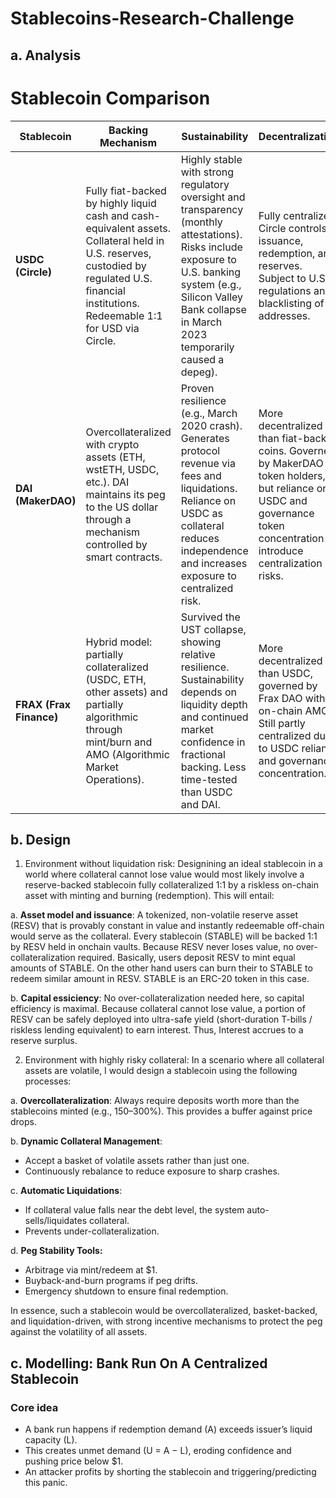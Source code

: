 # Stablecoins-Research-Challenge

## a. Analysis

# Stablecoin Comparison

| Stablecoin | **Backing Mechanism** | **Sustainability** | **Decentralization** |
|------------|------------------------|--------------------|-----------------------|
| **USDC (Circle)** | Fully fiat-backed by highly liquid cash and cash-equivalent assets. Collateral held in U.S. reserves, custodied by regulated U.S. financial institutions. Redeemable 1:1 for USD via Circle. | Highly stable with strong regulatory oversight and transparency (monthly attestations). Risks include exposure to U.S. banking system (e.g., Silicon Valley Bank collapse in March 2023 temporarily caused a depeg). | Fully centralized. Circle controls issuance, redemption, and reserves. Subject to U.S. regulations and blacklisting of addresses. |
| **DAI (MakerDAO)** | Overcollateralized with crypto assets (ETH, wstETH, USDC, etc.). DAI maintains its peg to the US dollar through a mechanism controlled by smart contracts. | Proven resilience (e.g., March 2020 crash). Generates protocol revenue via fees and liquidations. Reliance on USDC as collateral reduces independence and increases exposure to centralized risk. | More decentralized than fiat-backed coins. Governed by MakerDAO token holders, but reliance on USDC and governance token concentration introduce centralization risks. |
| **FRAX (Frax Finance)** | Hybrid model: partially collateralized (USDC, ETH, other assets) and partially algorithmic through mint/burn and AMO (Algorithmic Market Operations). | Survived the UST collapse, showing relative resilience. Sustainability depends on liquidity depth and continued market confidence in fractional backing. Less time-tested than USDC and DAI. | More decentralized than USDC, governed by Frax DAO with on-chain AMOs. Still partly centralized due to USDC reliance and governance concentration. |

## b. Design

1. Environment without liquidation risk: Designining an ideal stablecoin in a world where collateral cannot lose value would most likely involve a reserve-backed stablecoin fully collateralized 1:1 by a riskless on-chain asset with minting and burning (redemption). This will entail:

a. **Asset model and issuance**:
A tokenized, non-volatile reserve asset (RESV) that is provably constant in value and instantly redeemable off-chain would serve as the collateral. Every stablecoin (STABLE) will be backed 1:1 by RESV held in onchain     vaults. Because RESV never loses value, no over-collateralization required. Basically, users deposit RESV to mint equal amounts of STABLE. On the other hand users can burn their to STABLE to redeem similar amount in RESV. STABLE is an ERC-20 token in this case.

b. **Capital essiciency**:
No over-collateralization needed here, so capital efficiency is maximal. Because collateral cannot lose value, a portion of RESV can be safely deployed into ultra-safe yield (short-duration T-bills / riskless lending equivalent) to earn interest. Thus, Interest accrues to a reserve surplus.


2. Environment with highly risky collateral: In a scenario where all collateral assets are volatile, I would design a stablecoin using the following processes:

a. **Overcollateralization**: Always require deposits worth more than the stablecoins minted (e.g., 150–300%). This provides a buffer against price drops.

b. **Dynamic Collateral Management**:
- Accept a basket of volatile assets rather than just one.
- Continuously rebalance to reduce exposure to sharp crashes.

c.  **Automatic Liquidations**:
- If collateral value falls near the debt level, the system auto-sells/liquidates collateral.
- Prevents under-collateralization.
  
d.  **Peg Stability Tools:**
- Arbitrage via mint/redeem at $1.
- Buyback-and-burn programs if peg drifts.
- Emergency shutdown to ensure final redemption.

In essence, such a stablecoin would be overcollateralized, basket-backed, and liquidation-driven, with strong incentive mechanisms to protect the peg against the volatility of all assets.


## c. Modelling: Bank Run On A Centralized Stablecoin
### Core idea

- A bank run happens if redemption demand (A) exceeds issuer’s liquid capacity (L).
- This creates unmet demand (U = A − L), eroding confidence and pushing price below $1.
- An attacker profits by shorting the stablecoin and triggering/predicting this panic.
